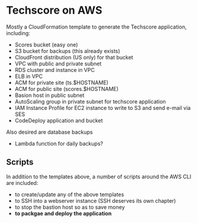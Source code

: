 # Techscore on AWS

Mostly a CloudFormation template to generate the Techscore application, including:

  * Scores bucket (easy one)
  * S3 bucket for backups (this already exists)
  * CloudFront distribution (US only) for that bucket
  * VPC with public and private subnet
  * RDS cluster and instance in VPC
  * ELB in VPC
  * ACM for private site (ts.$HOSTNAME)
  * ACM for public site (scores.$HOSTNAME)
  * Basion host in public subnet
  * AutoScaling group in private subnet for techscore application
  * IAM Instance Profile for EC2 instance to write to S3 and send e-mail via SES
  * CodeDeploy application and bucket

Also desired are database backups

  * Lambda function for daily backups?


## Scripts

In addition to the templates above, a number of scripts around the AWS
CLI are included:

  * to create/update any of the above templates
  * to SSH into a webserver instance (SSH deserves its own chapter)
  * to stop the bastion host so as to save money
  * **to packgae and deploy the application**
